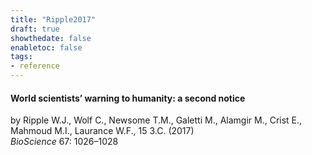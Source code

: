 ```yaml
---
title: "Ripple2017"
draft: true
showthedate: false
enabletoc: false
tags:
- reference
---
```


#### **World scientists’ warning to humanity: a second notice**     
by Ripple W.J., Wolf C., Newsome T.M., Galetti M., Alamgir M., Crist E., Mahmoud M.I., Laurance W.F., 15 3.C. (2017)         
*BioScience* 67: 1026–1028       



